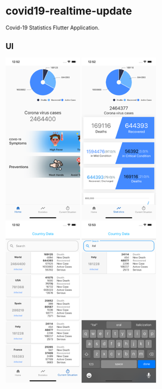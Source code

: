 # covid19-realtime-update

Covid-19 Statistics Flutter Application. 

## UI

<p float="left">
  <img src="git-images/page1.png" width="200" />
  <img src="git-images/page2.png" width="200" /> 
  <img src="git-images/page3.png" width="200" />
  <img src="git-images/page4.png" width="200" />
</p>